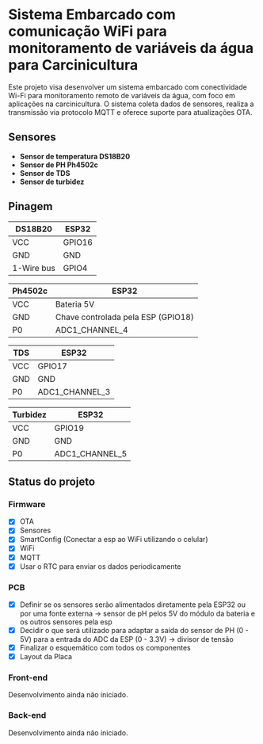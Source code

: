 # Sistema Embarcado com comunicação WiFi para monitoramento de variáveis da água para Carcinicultura

Este projeto visa desenvolver um sistema embarcado com conectividade Wi-Fi para monitoramento remoto de variáveis da água, com foco em aplicações na carcinicultura. O sistema coleta dados de sensores, realiza a transmissão via protocolo MQTT e oferece suporte para atualizações OTA.

## Sensores

- **Sensor de temperatura DS18B20**
- **Sensor de PH Ph4502c**
- **Sensor de TDS**
- **Sensor de turbidez**

## Pinagem
 
| DS18B20 |  ESP32
| --------| ---------------
| VCC     |  GPIO16
| GND     |  GND
| 1-Wire bus |  GPIO4

| Ph4502c |  ESP32
| --------| ---------------
| VCC     |  Bateria 5V
| GND     |  Chave controlada pela ESP (GPIO18)
| P0      |  ADC1_CHANNEL_4

| TDS |  ESP32
| --------| ---------------
| VCC     |  GPIO17
| GND     |  GND
| P0      |  ADC1_CHANNEL_3

| Turbidez |  ESP32
| --------| ---------------
| VCC     |  GPIO19
| GND     |  GND
| P0      |  ADC1_CHANNEL_5

## Status do projeto

### Firmware

- [x] OTA
- [x] Sensores
- [x] SmartConfig (Conectar a esp ao WiFi utilizando o celular)
- [x] WiFi
- [x] MQTT
- [x] Usar o RTC para enviar os dados periodicamente

### PCB

- [x] Definir se os sensores serão alimentados diretamente pela ESP32 ou por uma fonte externa -> sensor de pH pelos 5V do módulo da bateria e os outros sensores pela esp
- [x] Decidir o que será utilizado para adaptar a saída do sensor de PH (0 - 5V) para a entrada do ADC da ESP (0 - 3.3V) -> divisor de tensão
- [x] Finalizar o esquemático com todos os componentes
- [x] Layout da Placa

### Front-end

Desenvolvimento ainda não iniciado.

### Back-end

Desenvolvimento ainda não iniciado.
